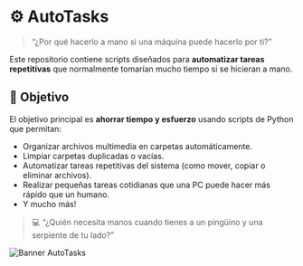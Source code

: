 # ⚙️ AutoTasks

> “¿Por qué hacerlo a mano si una máquina puede hacerlo por ti?”
 
Este repositorio contiene scripts diseñados para **automatizar tareas repetitivas** que normalmente tomarían mucho tiempo si se hicieran a mano.

## 🎯 Objetivo

El objetivo principal es **ahorrar tiempo y esfuerzo** usando scripts de Python que permitan:

- Organizar archivos multimedia en carpetas automáticamente.
- Limpiar carpetas duplicadas o vacías.
- Automatizar tareas repetitivas del sistema (como mover, copiar o eliminar archivos).
- Realizar pequeñas tareas cotidianas que una PC puede hacer más rápido que un humano.
- Y mucho más!



> 💻 “¿Quién necesita manos cuando tienes a un pingüino y una serpiente de tu lado?”

![Banner AutoTasks](https://i.postimg.cc/Bn8t2Vds/tux-python.png)

